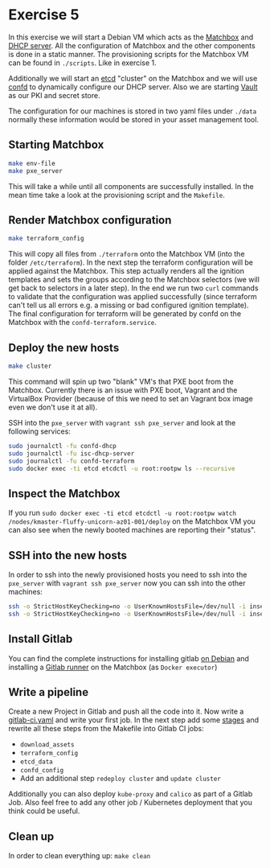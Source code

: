 # Exercise 5

In this exercise we will start a Debian VM which acts as the [Matchbox](https://coreos.com/matchbox/docs/latest) and [DHCP server](https://www.isc.org/downloads/dhcp). All the configuration of Matchbox and the other components is done in a static manner. The provisioning scripts for the Matchbox VM can be found in `./scripts`. Like in exercise 1.

Additionally we will start an [etcd](https://coreos.com/etcd/) "cluster" on the Matchbox and we will use [confd](https://github.com/kelseyhightower/confd) to dynamically configure our DHCP server. Also we are starting [Vault](https://www.vaultproject.io) as our PKI and secret store.

The configuration for our machines is stored in two yaml files under `./data` normally these information would be stored in your asset management tool.

## Starting Matchbox

```bash
make env-file
make pxe_server
```

This will take a while until all components are successfully installed. In the mean time take a look at the provisioning script and the `Makefile`.

## Render Matchbox configuration

```bash
make terraform_config
```

This will copy all files from `./terraform` onto the Matchbox VM (into the folder `/etc/terraform`). In the next step the terraform configuration will be applied against the Matchbox. This step actually renders all the ignition templates and sets the groups according to the Matchbox selectors (we will get back to selectors in a later step). In the end we run two `curl` commands to validate that the configuration was applied successfully (since terraform can't tell us all errors e.g. a missing or bad configured ignition template). The final configuration for terraform will be generated by confd on the Matchbox with the `confd-terraform.service`.

## Deploy the new hosts

```bash
make cluster
```

This command will spin up two "blank" VM's that PXE boot from the Matchbox. Currently there is an issue with PXE boot, Vagrant and the VirtualBox Provider (because of this we need to set an Vagrant box image even we don't use it at all).

SSH into the `pxe_server` with `vagrant ssh pxe_server` and look at the following services:

```bash
sudo journalctl -fu confd-dhcp
sudo journalctl -fu isc-dhcp-server
sudo journalctl -fu confd-terraform
sudo docker exec -ti etcd etcdctl -u root:rootpw ls --recursive
```

## Inspect the Matchbox

If you run `sudo docker exec -ti etcd etcdctl -u root:rootpw watch /nodes/kmaster-fluffy-unicorn-az01-001/deploy` on the Matchbox VM you can also see when the newly booted machines are reporting their "status".

## SSH into the new hosts

In order to ssh into the newly provisioned hosts you need to ssh into the `pxe_server` with `vagrant ssh pxe_server` now you can ssh into the other machines:

```bash
ssh -o StrictHostKeyChecking=no -o UserKnownHostsFile=/dev/null -i insecure_private_key core@192.168.1.2
ssh -o StrictHostKeyChecking=no -o UserKnownHostsFile=/dev/null -i insecure_private_key core@192.168.1.100
```

## Install Gitlab

You can find the complete instructions for installing gitlab [on Debian](https://about.gitlab.com/installation/#debian) and installing a [Gitlab runner](https://docs.gitlab.com/runner/install/linux-repository.html) on the Matchbox (as `Docker executor`)

## Write a pipeline

Create a new Project in Gitlab and push all the code into it. Now write a [gitlab-ci.yaml](https://docs.gitlab.com/ee/ci/yaml/) and write your first job. In the next step add some [stages](https://docs.gitlab.com/ee/ci/yaml/#stages) and rewrite all these steps from the Makefile into Gitlab CI jobs:

- `download_assets`
- `terraform_config`
- `etcd_data`
- `confd_config`
- Add an additional step `redeploy cluster` and `update cluster`

Additionally you can also deploy `kube-proxy` and `calico` as part of a Gitlab Job. Also feel free to add any other job / Kubernetes deployment that you think could be useful.

## Clean up

In order to clean everything up: `make clean`
